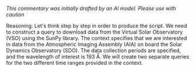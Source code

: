 _This commentary was initially drafted by an AI model. Please use with caution_

Reasoning: Let's think step by step in order to produce the script. We need to construct a query to download data from the Virtual Solar Observatory (VSO) using the SunPy library. The context specifies that we are interested in data from the Atmospheric Imaging Assembly (AIA) on board the Solar Dynamics Observatory (SDO). The data collection periods are specified, and the wavelength of interest is 193 Å. We will create two separate queries for the two different time ranges provided in the context.
